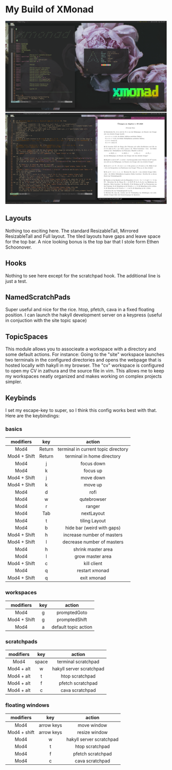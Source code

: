 # My Build of XMonad
![](1.png)
![](2.png)

## Layouts
Nothing too exciting here. The standard ResizableTall, Mirrored ResizableTall
and Full layout. The tiled layouts have gaps and leave space for the top bar.
A nice looking bonus is the top bar that I stole form Ethen Schoonover.

## Hooks
Nothing to see here except for the scratchpad hook. The additional line is just
a test.

## NamedScratchPads
Super useful and nice for the rice.
htop, pfetch, cava in a fixed floating position. I can launch the hakyll
development server on a keypress (useful in conjuction with the site topic
space)

## TopicSpaces 
This module allows you to associeate a workspace with a directory and some
default actions. For instance:  Going to the "site" workspace launches two
terminals in the configured directories and opens the webpage that is hosted
locally with hakyll in my browser.  The "cv" workspace is configured to open my
CV in zathura and the source file in vim.  This allows me to keep my workspaces
neatly organized and makes working on complex projects simpler.

## Keybinds
I set my escape-key to super, so I think this config works best with that.
Here are the keybindings:

### basics
| modifiers    | key    | action                               |
| :----------: | :----: | :----------------------------------: |
| Mod4         | Return | terminal in current topic directory  |
| Mod4 + Shift | Return | terminal in home directory           |
| Mod4         | j      | focus down                           |
| Mod4         | k      | focus up                             |
| Mod4 + Shift | j      | move down                            |
| Mod4 + Shift | k      | move up                              |
| Mod4         | d      | rofi                                 |
| Mod4         | w      | qutebrowser                          |
| Mod4         | r      | ranger                               |
| Mod4         | Tab    | nextLayout                           |
| Mod4         | t      | tiling Layout                        |
| Mod4         | b      | hide bar (weird with gaps)           |
| Mod4 + Shift | h      | increase number of masters           |
| Mod4 + Shift | l      | decrease number of masters           |
| Mod4         | h      | shrink master area                   |
| Mod4         | l      | grow master area                     |
| Mod4 + Shift | c      | kill client                          |
| Mod4         | q      | restart xmonad                       |
| Mod4 + Shift | q      | exit xmonad                          |

### workspaces
| modifiers    | key    | action               |
| :----------: | :----: | :------------------: |
| Mod4         | g      | promptedGoto         |
| Mod4 + Shift | g      | promptedShift        |
| Mod4         | a      | default topic action |

### scratchpads
| modifiers    | key    | action                     |
| :----------: | :----: | :------------------------: |
| Mod4         | space  | terminal scratchpad        |
| Mod4 + alt   | w      | hakyll server scratchpad   |
| Mod4 + alt   | t      | htop  scratchpad           |
| Mod4 + alt   | f      | pfetch scratchpad          |
| Mod4 + alt   | c      | cava scratchpad            |

### floating windows
| modifiers    | key        | action                     |
| :----------: | :----:     | :------------------------: |
| Mod4         | arrow keys | move window                |
| Mod4 + shift | arrow keys | resize window              |
| Mod4         | w          | hakyll server scratchpad   |
| Mod4         | t          | htop  scratchpad           |
| Mod4         | f          | pfetch scratchpad          |
| Mod4         | c          | cava scratchpad            |
